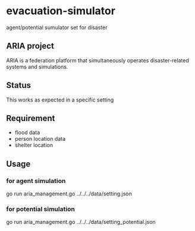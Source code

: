 # evacuation-simulator
agent/potential sumulator set for disaster

## ARIA project
ARIA is a federation platform that simultaneously operates disaster-related systems and simulations.

## Status
This works as expected in a specific setting

## Requirement
- flood data
- person location data
- shelter location

## Usage
### for agent simulation
go run aria_management.go ../../../data/setting.json

### for potential simulation
go run aria_management.go ../../../data/setting_potential.json
